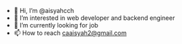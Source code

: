 - 👋 Hi, I’m @aisyahcch
- 👀 I’m interested in web developer and backend engineer
- 🌱 I’m currently looking for job
- 📫 How to reach caaisyah2@gmail.com

<!---
aisyahcch/aisyahcch is a ✨ special ✨ repository because its `README.md` (this file) appears on your GitHub profile.
You can click the Preview link to take a look at your changes.
--->
